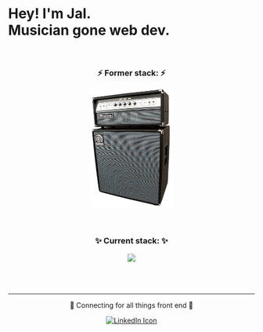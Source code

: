 # Hey! I'm Jal. <br/> Musician gone web dev.

<br/>

<h3 align="center">⚡️ Former stack: ⚡️</h3>
<p align="center">
  <img src="ampeg-stack.png" alt='Ampeg bass amplifier' title='Ampeg bass amplifier' width='170px'/>
</p>

<br/>
<h3 align="center">✨ Current stack: ✨</h3>
<p align='center'>
  <img src="https://skillicons.dev/icons?i=js,css,tailwind,vue,html,nuxt,typescript,vitest,figma,git,docker,react&theme=dark&perline=3" />
</p>

<br/>
<br/>

---

<p align="center">🤝 Connecting for all things front end 🤝</p>
<p align="center">
  <a href="https://www.linkedin.com/in/jal-ridley/">
    <img src="https://skillicons.dev/icons?i=linkedin" alt="LinkedIn Icon" />
  </a>
</p>
